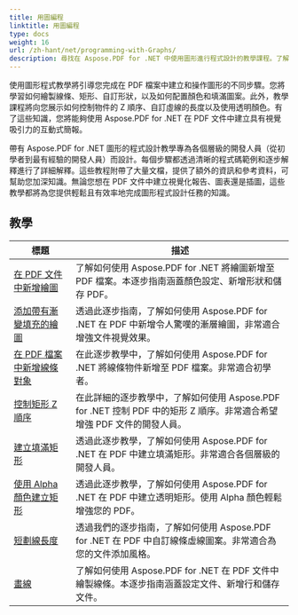 ```yaml
---
title: 用圖編程
linktitle: 用圖編程
type: docs
weight: 16
url: /zh-hant/net/programming-with-Graphs/
description: 尋找在 Aspose.PDF for .NET 中使用圖形進行程式設計的教學課程。了解如何在 PDF 文件中建立和自訂圖形。
---
```

使用圖形程式教學將引導您完成在 PDF 檔案中建立和操作圖形的不同步驟。您將學習如何繪製線條、矩形、自訂形狀，以及如何配置顏色和填滿圖案。此外，教學課程將向您展示如何控制物件的 Z 順序、自訂虛線的長度以及使用透明顏色。有了這些知識，您將能夠使用 Aspose.PDF for .NET 在 PDF 文件中建立具有視覺吸引力的互動式簡報。

帶有 Aspose.PDF for .NET 圖形的程式設計教學專為各個層級的開發人員（從初學者到最有經驗的開發人員）而設計。每個步驟都透過清晰的程式碼範例和逐步解釋進行了詳細解釋。這些教程附帶了大量文檔，提供了額外的資訊和參考資料，可幫助您加深知識。無論您想在 PDF 文件中建立視覺化報告、圖表還是插圖，這些教學都將為您提供輕鬆且有效率地完成圖形程式設計任務的知識。

## 教學
| 標題 | 描述 |
| --- | --- | 
| [在 PDF 文件中新增繪圖](./add-drawing/) | 了解如何使用 Aspose.PDF for .NET 將繪圖新增至 PDF 檔案。本逐步指南涵蓋顏色設定、新增形狀和儲存 PDF。 |  
| [添加帶有漸變填充的繪圖](./add-drawing-with-gradient-fill/) | 透過此逐步指南，了解如何使用 Aspose.PDF for .NET 在 PDF 中新增令人驚嘆的漸層繪圖，非常適合增強文件視覺效果。 |  
| [在 PDF 檔案中新增線條對象](./add-line-object/) | 在此逐步教學中，了解如何使用 Aspose.PDF for .NET 將線條物件新增至 PDF 檔案。非常適合初學者。 |  
| [控制矩形 Z 順序](./control-rectangle-z-order/) | 在此詳細的逐步教學中，了解如何使用 Aspose.PDF for .NET 控制 PDF 中的矩形 Z 順序。非常適合希望增強 PDF 文件的開發人員。 |  
| [建立填滿矩形](./create-filled-rectangle/) | 透過此逐步教學，了解如何使用 Aspose.PDF for .NET 在 PDF 中建立填滿矩形。非常適合各個層級的開發人員。 |  
| [使用 Alpha 顏色建立矩形](./create-rectangle-with-alpha-color/) | 透過此逐步教學，了解如何使用 Aspose.PDF for .NET 在 PDF 中建立透明矩形。使用 Alpha 顏色輕鬆增強您的 PDF。 |  
| [短劃線長度](./dash-length/) | 透過我們的逐步指南，了解如何使用 Aspose.PDF for .NET 在 PDF 中自訂線條虛線圖案。非常適合為您的文件添加風格。 |  
| [畫線](./drawing-line/) | 了解如何使用 Aspose.PDF for .NET 在 PDF 文件中繪製線條。本逐步指南涵蓋設定文件、新增行和儲存文件。 |  